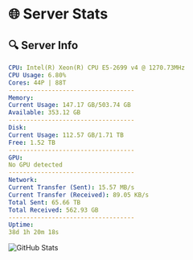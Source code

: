 # 🌐 Server Stats
## 🔍 Server Info
```yaml
CPU: Intel(R) Xeon(R) CPU E5-2699 v4 @ 1270.73MHz
CPU Usage: 6.80%
Cores: 44P | 88T
-----------------------------------
Memory:
Current Usage: 147.17 GB/503.74 GB
Available: 353.12 GB
-----------------------------------
Disk:
Current Usage: 112.57 GB/1.71 TB
Free: 1.52 TB
-----------------------------------
GPU:
No GPU detected
-----------------------------------
Network:
Current Transfer (Sent): 15.57 MB/s
Current Transfer (Received): 89.05 KB/s
Total Sent: 65.66 TB
Total Received: 562.93 GB
-----------------------------------
Uptime:
38d 1h 20m 18s
```
![GitHub Stats](https://img.shields.io/badge/Updated-2025-04-14_22:43:07-blue)